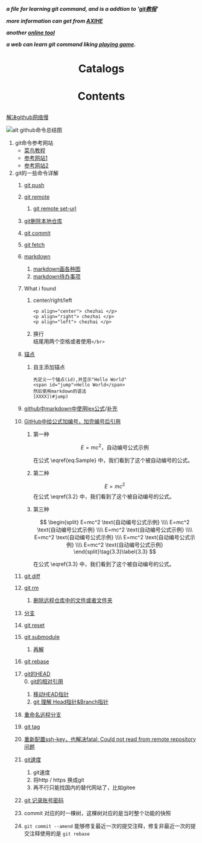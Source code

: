 ***a file for learning git command, and is a addtion to '[git教程](https://www.runoob.com/git/git-tutorial.html)'***

***more information can get from [AXIHE](https://www.axihe.com/markdown-deu/markdown-hello/markdown-tutorial.html)***

***another [online tool](http://mahua.jser.me/)***

___a web can learn git command liking [playing game](https://learngitbranching.js.org/?locale=zh_CN).___

# <p align="center"> Catalogs </p> 



# <p align="center"> Contents </p>

[解决github网络慢](https://blog.csdn.net/ITleaks/article/details/80351680)      

![alt github命令总结图](./pictures/git命令.jpg)</br> 

1.  git命令参考网站</br> 
    +  [菜鸟教程](https://www.runoob.com/git/git-tutorial.html)</br>
    +  [参考网站1](https://www.jianshu.com/p/93318220cdce)</br>
    +  [参考网站2](https://www.imooc.com/article/2733)</br>
2.  git的一些命令详解   
    1.  [git push](https://blog.csdn.net/hobhunter/article/details/79463168)   
    2.  [git remote](https://www.cnblogs.com/irocker/p/git-remote.html)  
        1. [git remote set-url](https://blog.csdn.net/lamp_yang_3533/article/details/80379246)   
    3.  [git删除本地仓库](https://www.cnblogs.com/zgcr654321/p/9655543.html)   
    4.  [git commit](https://www.cnblogs.com/qianqiannian/p/6005628.html)   
    5.  [git fetch](https://www.cnblogs.com/chenlogin/p/6592228.html)   
    6.  [markdown](https://www.runoob.com/markdown/md-tutorial.html)          
        1.  [markdown画各种图](https://blog.csdn.net/lis_12/article/details/80693975)   
        2.  [markdown待办事项](https://blog.csdn.net/qq_21808961/article/details/83239631)      
    7.  What i found   
        1.  center/right/left  

            ```
            <p align="center"> chezhai </p>
            <p align="right"> chezhai </p>
            <p align="left"> chezhai </p>
            ```     

        2.  换行   
结尾用两个空格或者使用`</br>`   
    8.  [锚点](https://my.oschina.net/antsky/blog/1475173?utm\_medium=referral)   
        1.  自主添加锚点  

            ```
            先定义一个锚点(id),并显示"Hello World"
            <span id="jump">Hello World</span>
            然后使用markdown的语法
            [XXXX](#jump)
            ```   

    9.  [github中markdown中使用lex公式](https://www.jianshu.com/p/25f0139637b7)\/[补充](https://www.zybuluo.com/codeep/note/163962#1%E5%A6%82%E4%BD%95%E8%BE%93%E5%85%A5%E4%B8%80%E4%B8%AA%E6%96%B9%E7%A8%8B%E5%BC%8F%E5%BA%8F%E5%88%97)    
    0.  [GitHub中给公式加编号，加完编号后引用](https://blog.csdn.net/Mage\_EE/article/details/75331889)   
        1.  第一种    

            $$
            \begin{equation}
            E=mc^2 \text{，自动编号公式示例}
            \label{eq:Sample}
            \end{equation}
            $$

            在公式 \eqref{eq:Sample} 中，我们看到了这个被自动编号的公式。  
        2.  第二种   

            $$
            E=mc^2 \tag{3.2}\label{3.2}
            $$
            在公式 \eqref{3.2} 中，我们看到了这个被自动编号的公式。</br>

        3.  第三种   

             $$
             \begin{split}
             E=mc^2 \text{自动编号公式示例} \\\\ 
             E=mc^2 \text{自动编号公式示例} \\\\
             E=mc^2 \text{自动编号公式示例} \\\\
             E=mc^2 \text{自动编号公式示例} \\\\
             E=mc^2 \text{自动编号公式示例} \\\\
             E=mc^2 \text{自动编号公式示例}
             \end{split}\tag{3.3}\label{3.3}
             $$

            在公式 \eqref{3.3} 中，我们看到了这个被自动编号的公式。</br>

    1.  [git diff](https://www.cnblogs.com/qianqiannian/p/6010219.html)   
    2.  [git rm](https://www.cnblogs.com/everfight/p/git\_rm\_usage.html)   
        1. [删除远程仓库中的文件或者文件夹](https://blog.csdn.net/qq_31267183/article/details/86287057)   
    3.  [分支](https://git-scm.com/book/zh/v1/Git-%E5%88%86%E6%94%AF)   
    4.  [git reset](https://blog.csdn.net/y491887095/article/details/79486328)
    5.  [git submodule](https://segmentfault.com/a/1190000020297996?utm\_source=tag-newest)  
        1.  [再解](https://blog.phpgao.com/git_submodule.html)    
    6.  [git rebase](http://jartto.wang/2018/12/11/git-rebase/)   
    7.  [git的HEAD](https://www.jianshu.com/p/4419f6a76005)   
        0.  [git的相对引用](https://blog.csdn.net/m0_38022029/article/details/79058105)   
        1.  [移动HEAD指针](https://blog.csdn.net/claroja/article/details/78857853)    
        2.  [git 理解 Head指针&Branch指针](https://blog.csdn.net/claroja/article/details/78858533)    
    8.  [重命名远程分支](https://blog.csdn.net/u013276277/article/details/81975713)   
    9.  [git tag](https://blog.csdn.net/b735098742/article/details/78935748)    
    10.  [重新配置ssh-key，也解决fatal: Could not read from remote repository问题](https://blog.csdn.net/weixin_40922744/article/details/107576748)     
    11.  [git速度](https://www.codeprj.com/blog/aacfe41.html)     
         1.  git速度     
         2.  将http  /  https 换成git      
         3.  再不行只能找国内的替代网站了，比如gitee     
    12.  [git 记录账号密码](https://blog.csdn.net/zhengqijun_/article/details/63298202)     

    13.  commit 对应的时一棵树，这棵树对应的是当时整个功能的快照      
    14.  `git commit --amend` 能够修复最近一次的提交注释，修复非最近一次的提交注释使用的是 `git rebase`   
